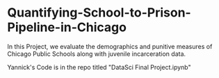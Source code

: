 # Quantifying-School-to-Prison-Pipeline-in-Chicago

In this Project, we evaluate the demographics and punitive measures of Chicago Public Schools along with juvenile incarceration data. 

Yannick's Code is in the repo titled "DataSci Final Project.ipynb"

